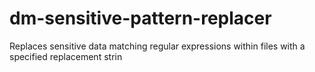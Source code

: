 # dm-sensitive-pattern-replacer
Replaces sensitive data matching regular expressions within files with a specified replacement strin
